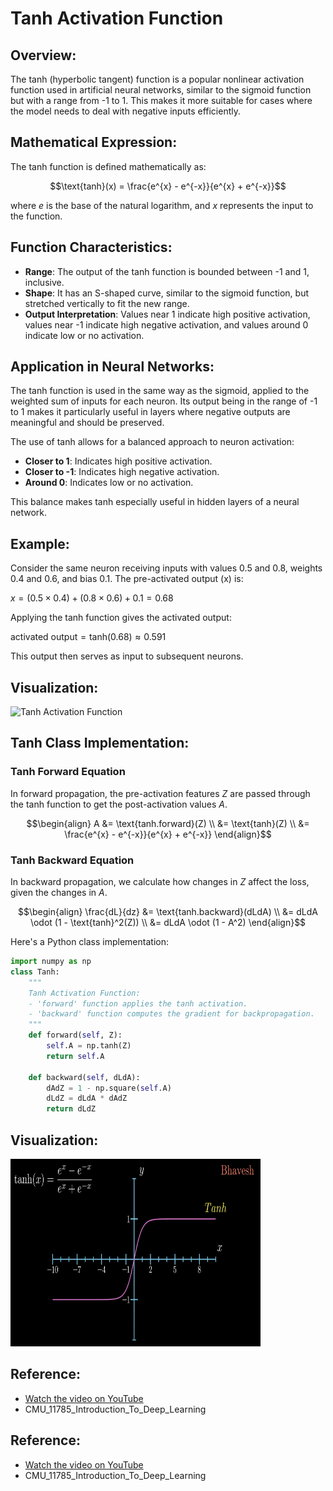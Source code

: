 # Tanh Activation Function

## Overview:
The tanh (hyperbolic tangent) function is a popular nonlinear activation function used in artificial neural networks, similar to the sigmoid function but with a range from -1 to 1. This makes it more suitable for cases where the model needs to deal with negative inputs efficiently.

## Mathematical Expression:
The tanh function is defined mathematically as:

$$\text{tanh}(x) = \frac{e^{x} - e^{-x}}{e^{x} + e^{-x}}$$

where $e$ is the base of the natural logarithm, and $x$ represents the input to the function.

## Function Characteristics:
- **Range**: The output of the tanh function is bounded between -1 and 1, inclusive.
- **Shape**: It has an S-shaped curve, similar to the sigmoid function, but stretched vertically to fit the new range.
- **Output Interpretation**: Values near 1 indicate high positive activation, values near -1 indicate high negative activation, and values around 0 indicate low or no activation.

## Application in Neural Networks:
The tanh function is used in the same way as the sigmoid, applied to the weighted sum of inputs for each neuron. Its output being in the range of -1 to 1 makes it particularly useful in layers where negative outputs are meaningful and should be preserved.

The use of tanh allows for a balanced approach to neuron activation:
- **Closer to 1**: Indicates high positive activation.
- **Closer to -1**: Indicates high negative activation.
- **Around 0**: Indicates low or no activation.

This balance makes tanh especially useful in hidden layers of a neural network.

## Example:
Consider the same neuron receiving inputs with values 0.5 and 0.8, weights 0.4 and 0.6, and bias 0.1. The pre-activated output (x) is:

$x = (0.5 \times 0.4) + (0.8 \times 0.6) + 0.1 = 0.68$

Applying the tanh function gives the activated output:

$\text{activated output} = \text{tanh}(0.68) \approx 0.591$

This output then serves as input to subsequent neurons.

## Visualization:

![Tanh Activation Function](tanh_activation.png)

## Tanh Class Implementation:

### Tanh Forward Equation

In forward propagation, the pre-activation features $Z$ are passed through the tanh function to get the post-activation values $A$.

$$\begin{align}
A &= \text{tanh.forward}(Z) \\
&= \text{tanh}(Z) \\
&= \frac{e^{x} - e^{-x}}{e^{x} + e^{-x}}
\end{align}$$

### Tanh Backward Equation

In backward propagation, we calculate how changes in $Z$ affect the loss, given the changes in $A$.

$$\begin{align}
\frac{dL}{dz} &= \text{tanh.backward}(dLdA) \\
&= dLdA \odot (1 - \text{tanh}^2(Z)) \\
&= dLdA \odot (1 - A^2)
\end{align}$$

Here's a Python class implementation:

```python
import numpy as np
class Tanh:
    """
    Tanh Activation Function:
    - 'forward' function applies the tanh activation.
    - 'backward' function computes the gradient for backpropagation.
    """
    def forward(self, Z):
        self.A = np.tanh(Z)
        return self.A

    def backward(self, dLdA):
        dAdZ = 1 - np.square(self.A)
        dLdZ = dLdA * dAdZ
        return dLdZ
```


## Visualization:

<img src="tanh.png" alt="tanh" width="400" height="300"/>



## Reference:
- [Watch the video on YouTube](https://www.youtube.com/watch?v=KOhbp3EIRlM)
- CMU_11785_Introduction_To_Deep_Learning


## Reference:
- [Watch the video on YouTube](https://www.youtube.com/watch?v=u0VsKSoSM4Y)
- CMU_11785_Introduction_To_Deep_Learning
